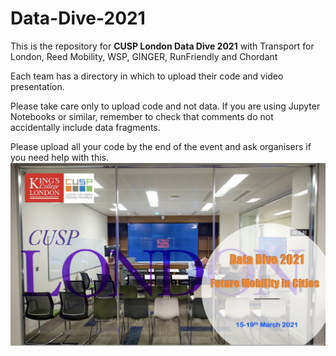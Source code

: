 # Data-Dive-2021

This is the repository for **CUSP London Data Dive 2021** with Transport for London, Reed Mobility, WSP, GINGER, RunFriendly and Chordant

Each team has a directory in which to upload their code and video presentation.

Please take care only to upload code and not data. If you are using Jupyter Notebooks or similar, remember to check that comments do not accidentally include data fragments.

Please upload all your code by the end of the event and ask organisers if you need help with this.
![](https://github.com/cusp-london/cusp-london.github.io/blob/master/images/Data%20Dive%202021.jpg)

